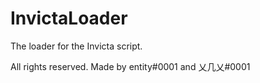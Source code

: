 # InvictaLoader

The loader for the Invicta script.

All rights reserved.
Made by entity#0001 and 乂几乂#0001
